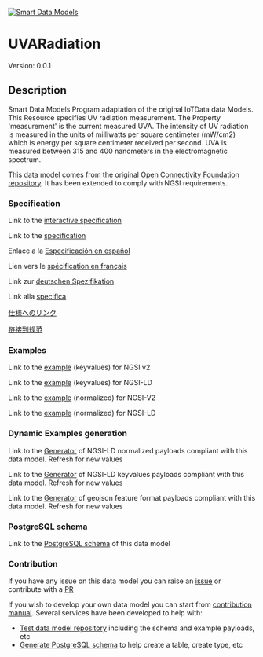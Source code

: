 [![Smart Data Models](https://smartdatamodels.org/wp-content/uploads/2022/01/SmartDataModels_logo.png "Logo")](https://smartdatamodels.org)
# UVARadiation
Version: 0.0.1

## Description 

Smart Data Models Program adaptation of the original IoTData data Models. This Resource specifies UV radiation measurement. The Property 'measurement' is the current measured UVA. The intensity of UV radiation is measured in the units of milliwatts per square centimeter (mW/cm2) which is energy per square centimeter received per second. UVA is measured between 315 and 400 nanometers in the electromagnetic spectrum.

This data model comes from the original [Open Connectivity Foundation repository](https://github.com/openconnectivityfoundation/IoTDataModels). It has been extended to comply with NGSI requirements.
### Specification

Link to the [interactive specification](https://swagger.lab.fiware.org/?url=https://smart-data-models.github.io/dataModel.OCF/UVARadiation/swagger.yaml)

Link to the [specification](https://github.com/smart-data-models/dataModel.OCF/blob/master/UVARadiation/doc/spec.md)

Enlace a la [Especificación en español](https://github.com/smart-data-models/dataModel.OCF/blob/master/UVARadiation/doc/spec_ES.md)

Lien vers le [spécification en français](https://github.com/smart-data-models/dataModel.OCF/blob/master/UVARadiation/doc/spec_FR.md)

Link zur [deutschen Spezifikation](https://github.com/smart-data-models/dataModel.OCF/blob/master/UVARadiation/doc/spec_DE.md)

Link alla [specifica](https://github.com/smart-data-models/dataModel.OCF/blob/master/UVARadiation/doc/spec_IT.md)

[仕様へのリンク](https://github.com/smart-data-models/dataModel.OCF/blob/master/UVARadiation/doc/spec_JA.md)

[链接到规范](https://github.com/smart-data-models/dataModel.OCF/blob/master/UVARadiation/doc/spec_ZH.md)
### Examples

Link to the [example](https://smart-data-models.github.io/dataModel.OCF/UVARadiation/examples/example.json) (keyvalues) for NGSI v2

Link to the [example](https://smart-data-models.github.io/dataModel.OCF/UVARadiation/examples/example.jsonld) (keyvalues) for NGSI-LD

Link to the [example](https://smart-data-models.github.io/dataModel.OCF/UVARadiation/examples/example-normalized.json) (normalized) for NGSI-V2

Link to the [example](https://smart-data-models.github.io/dataModel.OCF/UVARadiation/examples/example-normalized.jsonld) (normalized) for NGSI-LD
### Dynamic Examples generation

Link to the [Generator](https://smartdatamodels.org/extra/ngsi-ld_generator.php?schemaUrl=https://raw.githubusercontent.com/smart-data-models/dataModel.OCF/master/UVARadiation/schema.json&email=info@smartdatamodels.org) of NGSI-LD normalized payloads compliant with this data model. Refresh for new values

Link to the [Generator](https://smartdatamodels.org/extra/ngsi-ld_generator_keyvalues.php?schemaUrl=https://raw.githubusercontent.com/smart-data-models/dataModel.OCF/master/UVARadiation/schema.json&email=info@smartdatamodels.org) of NGSI-LD keyvalues payloads compliant with this data model. Refresh for new values

Link to the [Generator](https://smartdatamodels.org/extra/geojson_features_generator.php?schemaUrl=https://raw.githubusercontent.com/smart-data-models/dataModel.OCF/master/UVARadiation/schema.json&email=info@smartdatamodels.org) of geojson feature format payloads compliant with this data model. Refresh for new values
### PostgreSQL schema

Link to the [PostgreSQL schema](https://github.com/smart-data-models/dataModel.OCF/blob/master/UVARadiation/schema.sql) of this data model
### Contribution

 If you have any issue on this data model you can raise an [issue](https://github.com/smart-data-models/dataModel.OCF/issues)  or contribute with a [PR](https://github.com/smart-data-models/dataModel.OCF/pulls)

 If you wish to develop your own data model you can start from [contribution manual](https://bit.ly/contribution_manual). Several services have been developed to help with: 
 - [Test data model repository](https://smartdatamodels.org/index.php/data-models-contribution-api/) including the schema and example payloads, etc
 - [Generate PostgreSQL schema](https://smartdatamodels.org/index.php/sql-service/) to help create a table, create type, etc